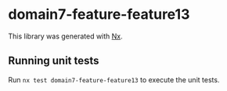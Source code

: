 # domain7-feature-feature13

This library was generated with [Nx](https://nx.dev).

## Running unit tests

Run `nx test domain7-feature-feature13` to execute the unit tests.
